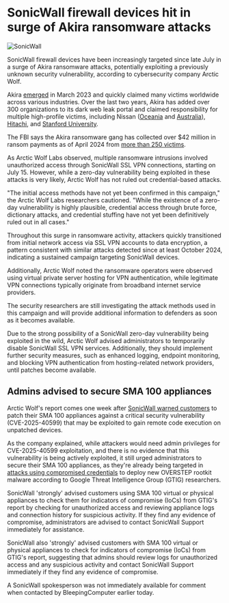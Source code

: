 # SonicWall firewall devices hit in surge of Akira ransomware attacks

![SonicWall](https://www.bleepstatic.com/content/hl-images/2025/04/18/SonicWall.jpg)

SonicWall firewall devices have been increasingly targeted since late July in a surge of Akira ransomware attacks, potentially exploiting a previously unknown security vulnerability, according to cybersecurity company Arctic Wolf.

Akira [emerged](https://www.bleepingcomputer.com/news/security/meet-akira-a-new-ransomware-operation-targeting-the-enterprise/) in March 2023 and quickly claimed many victims worldwide across various industries. Over the last two years, Akira has added over 300 organizations to its dark web leak portal and claimed responsibility for multiple high-profile victims, including Nissan ([Oceania](https://www.bleepingcomputer.com/news/security/nissan-confirms-ransomware-attack-exposed-data-of-100-000-people/) and [Australia](https://www.bleepingcomputer.com/news/security/nissan-australia-cyberattack-claimed-by-akira-ransomware-gang/)), [Hitachi](https://www.bleepingcomputer.com/news/security/hitachi-vantara-takes-servers-offline-after-akira-ransomware-attack/), and [Stanford University](https://www.bleepingcomputer.com/news/security/stanford-data-of-27-000-people-stolen-in-september-ransomware-attack/).

The FBI says the Akira ransomware gang has collected over $42 million in ransom payments as of April 2024 from [more than 250 victims](https://www.bleepingcomputer.com/news/security/fbi-akira-ransomware-raked-in-42-million-from-250-plus-victims/).

As Arctic Wolf Labs observed, multiple ransomware intrusions involved unauthorized access through SonicWall SSL VPN connections, starting on July 15. However, while a zero-day vulnerability being exploited in these attacks is very likely, Arctic Wolf has not ruled out credential-based attacks.

"The initial access methods have not yet been confirmed in this campaign," the Arctic Wolf Labs researchers cautioned. "While the existence of a zero-day vulnerability is highly plausible, credential access through brute force, dictionary attacks, and credential stuffing have not yet been definitively ruled out in all cases."

Throughout this surge in ransomware activity, attackers quickly transitioned from initial network access via SSL VPN accounts to data encryption, a pattern consistent with similar attacks detected since at least October 2024, indicating a sustained campaign targeting SonicWall devices.

Additionally, Arctic Wolf noted the ransomware operators were observed using virtual private server hosting for VPN authentication, while legitimate VPN connections typically originate from broadband internet service providers.

The security researchers are still investigating the attack methods used in this campaign and will provide additional information to defenders as soon as it becomes available.

Due to the strong possibility of a SonicWall zero-day vulnerability being exploited in the wild, Arctic Wolf advised administrators to temporarily disable SonicWall SSL VPN services. Additionally, they should implement further security measures, such as enhanced logging, endpoint monitoring, and blocking VPN authentication from hosting-related network providers, until patches become available.

## Admins advised to secure SMA 100 appliances

Arctic Wolf's report comes one week after [SonicWall warned customers](https://www.bleepingcomputer.com/news/security/sonicwall-warns-of-critical-rce-flaw-in-sma-100-VPN-appliances/) to patch their SMA 100 appliances against a critical security vulnerability (CVE-2025-40599) that may be exploited to gain remote code execution on unpatched devices.

As the company explained, while attackers would need admin privileges for CVE-2025-40599 exploitation, and there is no evidence that this vulnerability is being actively exploited, it still urged administrators to secure their SMA 100 appliances, as they're already being targeted in [attacks using compromised credentials](https://www.bleepingcomputer.com/news/security/sonicwall-sma-devices-hacked-with-overstep-rootkit-tied-to-ransomware/) to deploy new OVERSTEP rootkit malware according to Google Threat Intelligence Group (GTIG) researchers.

SonicWall 'strongly' advised customers using SMA 100 virtual or physical appliances to check them for indicators of compromise (IoCs) from GTIG's report by checking for unauthorized access and reviewing appliance logs and connection history for suspicious activity. If they find any evidence of compromise, administrators are advised to contact SonicWall Support immediately for assistance.

SonicWall also 'strongly' advised customers with SMA 100 virtual or physical appliances to check for indicators of compromise (IoCs) from GTIG's report, suggesting that admins should review logs for unauthorized access and any suspicious activity and contact SonicWall Support immediately if they find any evidence of compromise.

A SonicWall spokesperson was not immediately available for comment when contacted by BleepingComputer earlier today.